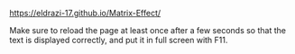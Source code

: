 https://eldrazi-17.github.io/Matrix-Effect/

Make sure to reload the page at least once after a few seconds so that the text is displayed correctly, and put it in full screen with F11.

